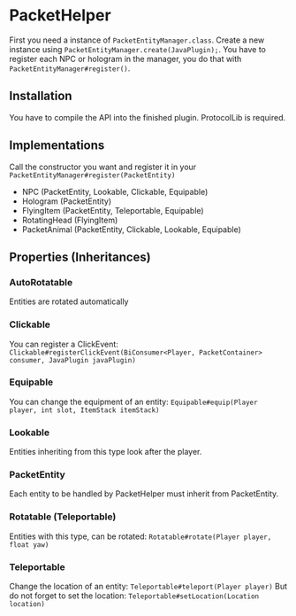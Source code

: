 # PacketHelper
First you need a instance of `PacketEntityManager.class`.
Create a new instance using `PacketEntityManager.create(JavaPlugin);`.
You have to register each NPC or hologram in the manager, you do that with `PacketEntityManager#register()`.

## Installation
You have to compile the API into the finished plugin. ProtocolLib is required.

## Implementations
Call the constructor you want and register it in your `PacketEntityManager#register(PacketEntity)`
- NPC (PacketEntity, Lookable, Clickable, Equipable)
- Hologram (PacketEntity)
- FlyingItem (PacketEntity, Teleportable, Equipable)
- RotatingHead (FlyingItem)
- PacketAnimal (PacketEntity, Clickable, Lookable, Equipable)

## Properties (Inheritances)

### AutoRotatable
Entities are rotated automatically

### Clickable
You can register a ClickEvent: `Clickable#registerClickEvent(BiConsumer<Player, PacketContainer> consumer, JavaPlugin javaPlugin)`

### Equipable
You can change the equipment of an entity: `Equipable#equip(Player player, int slot, ItemStack itemStack)`

### Lookable
Entities inheriting from this type look after the player.

### PacketEntity
Each entity to be handled by PacketHelper must inherit from PacketEntity.

### Rotatable (Teleportable)
Entities with this type, can be rotated: `Rotatable#rotate(Player player, float yaw)`

### Teleportable
Change the location of an entity: `Teleportable#teleport(Player player)` 
But do not forget to set the location: `Teleportable#setLocation(Location location)`
